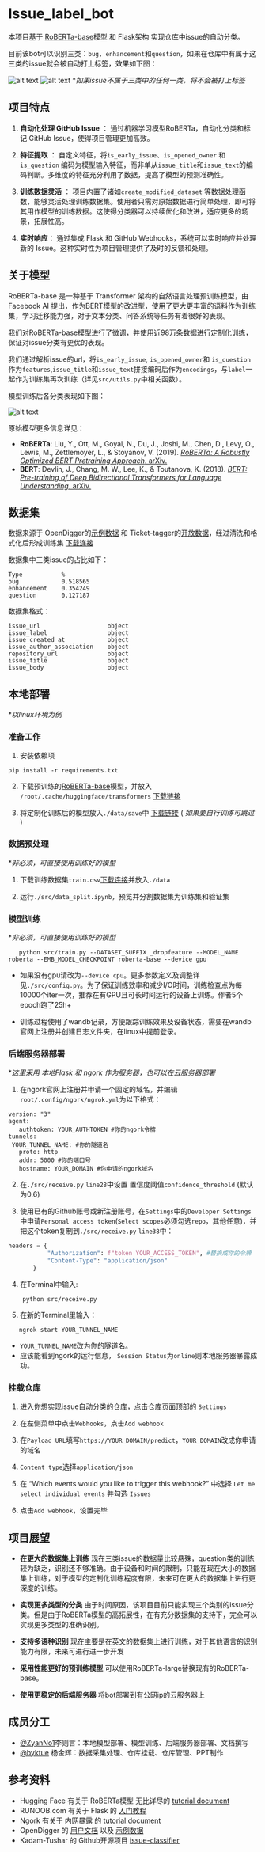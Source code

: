 # Issue_label_bot
本项目基于 [RoBERTa-base](https://huggingface.co/FacebookAI/roberta-base)模型 和 Flask架构 实现仓库中issue的自动分类。

目前该bot可以识别三类：`bug`，`enhancement`和`question`，如果在仓库中有属于这三类的issue就会被自动打上标签，效果如下图：

![alt text](c0ef726d4ca71d558745b0422a0e987.png)
![alt text](image.png)
**如果issue不属于三类中的任何一类，将不会被打上标签*
## 项目特点
1. **自动化处理 GitHub Issue** ：
通过机器学习模型RoBERTa，自动化分类和标记 GitHub Issue，使得项目管理更加高效。

2. **特征提取** ：
自定义特征，将`is_early_issue`、`is_opened_owner` 和 `is_question` 编码为模型输入特征，而非单从`issue_title`和`issue_text`的编码判断。多维度的特征充分利用了数据，提高了模型的预测准确性。

3. **训练数据灵活** ：
项目内置了诸如`create_modified_dataset` 等数据处理函数，能够灵活处理训练数据集。使用者只需对原始数据进行简单处理，即可将其用作模型的训练数据。这使得分类器可以持续优化和改进，适应更多的场景，拓展性高。

4. **实时响应**：
通过集成 Flask 和 GitHub Webhooks，系统可以实时响应并处理新的 Issue。这种实时性为项目管理提供了及时的反馈和处理。

## 关于模型
RoBERTa-base 是一种基于 Transformer 架构的自然语言处理预训练模型，由Facebook AI 提出，作为BERT模型的改进型，使用了更大更丰富的语料作为训练集，学习迁移能力强，对于文本分类、问答系统等任务有着很好的表现。


我们对RoBERTa-base模型进行了微调，并使用近98万条数据进行定制化训练，保证对issue分类有更优的表现。

我们通过解析issue的url，将`is_early_issue`, `is_opened_owner`和 `is_question`作为`features`,`issue_title`和`issue_text`拼接编码后作为`encodings`，与`label`一起作为训练集再次训练（详见`src/utils.py`中相关函数）。

模型训练后各分类表现如下图：

![alt text](01fd72d32399e0936db6aa1a2787787.png)


原始模型更多信息详见：
- **RoBERTa**: Liu, Y., Ott, M., Goyal, N., Du, J., Joshi, M., Chen, D., Levy, O., Lewis, M., Zettlemoyer, L., & Stoyanov, V. (2019). [*RoBERTa: A Robustly Optimized BERT Pretraining Approach*. arXiv.](https://arxiv.org/abs/1907.11692)
- **BERT**: Devlin, J., Chang, M. W., Lee, K., & Toutanova, K. (2018). [*BERT: Pre-training of Deep Bidirectional Transformers for Language Understanding*. arXiv.](https://arxiv.org/abs/1810.04805)
## 数据集
数据来源于 OpenDigger的[示例数据](https://xlab2017.yuque.com/staff-kbz9wp/olpzth/tq36xvyzg9b880hy?singleDoc#) 和 Ticket-tagger的[开放数据](https://tickettagger.blob.core.windows.net/datasets/github-labels-top3-803k-$split.tar.gz)，经过清洗和格式化后形成训练集 [下载连接](https://pan.baidu.com/s/16YypKD5hT_YamUjnShUbUg?pwd=1230)

数据集中三类issue的占比如下：

    Type           %
    bug            0.518565
    enhancement    0.354249
    question       0.127187

数据集格式：

    issue_url                   object
    issue_label                 object
    issue_created_at            object
    issue_author_association    object
    repository_url              object
    issue_title                 object
    issue_body                  object

## 本地部署
**以linux环境为例* 
### 准备工作
1. 安装依赖项
 ```
 pip install -r requirements.txt
 ```
2. 下载预训练的[RoBERTa-base](https://huggingface.co/FacebookAI/roberta-base)模型，并放入 `/root/.cache/huggingface/transformers`  [下载链接](https://huggingface.co/FacebookAI/roberta-base)

3. 将定制化训练后的模型放入`./data/save`中 [下载链接](https://pan.baidu.com/s/1q548GIkqANeqidolKCGSpA?pwd=1230) ( *如果要自行训练可跳过* )

### 数据预处理
**非必须，可直接使用训练好的模型*
1. 下载训练数据集`train.csv`[下载连接](https://pan.baidu.com/s/16YypKD5hT_YamUjnShUbUg?pwd=1230)并放入`./data`

2. 运行`./src/data_split.ipynb`，预览并分割数据集为训练集和验证集

### 模型训练
**非必须，可直接使用训练好的模型*
 ```
    python src/train.py --DATASET_SUFFIX _dropfeature --MODEL_NAME roberta --EMB_MODEL_CHECKPOINT roberta-base --device gpu
 ```
- 如果没有gpu请改为`--device cpu`。更多参数定义及调整详见`./src/config.py`。为了保证训练效率和减少I/O时间，训练检查点为每10000个iter一次，推荐在有GPU且可长时间运行的设备上训练。作者5个epoch跑了25h+

- 训练过程使用了wandb记录，方便跟踪训练效果及设备状态，需要在wandb官网上注册并创建日志文件夹，在linux中提前登录。

### 后端服务器部署
**这里采用 本地Flask 和 ngork 作为服务器，也可以在云服务器部署*
1. 在ngork官网上注册并申请一个固定的域名，并编辑`root/.config/ngork/ngrok.yml`为以下格式：
 ```
 version: "3"
agent:
    authtoken: YOUR_AUTHTOKEN #你的ngork令牌
tunnels:
  YOUR_TUNNEL_NAME: #你的隧道名
    proto: http
    addr: 5000 #你的端口号
    hostname: YOUR_DOMAIN #你申请的ngork域名
 ```
2. 在`./src/receive.py` `line28`中设置 置信度阈值`confidence_threshold` (默认为0.6)

3. 使用已有的Github账号或新注册账号，在`Settings`中的`Developer Settings`中申请`Personal access token`(`Select scopes`必须勾选`repo`，其他任意)，并把这个token复制到`./src/receive.py` `line38`中：
 ```python
 headers = { 
            "Authorization": f"token YOUR_ACCESS_TOKEN", #替换成你的令牌
            "Content-Type": "application/json" 
        }
 ```

4. 在Terminal中输入:
```
    python src/receive.py
```

5. 在新的Terminal里输入：
 ```
    ngrok start YOUR_TUNNEL_NAME
 ```
 
 - `YOUR_TUNNEL_NAME`改为你的隧道名。
 - 应该能看到ngork的运行信息， `Session Status`为`online`则本地服务器暴露成功。

### 挂载仓库
1. 进入你想实现issue自动分类的仓库，点击仓库页面顶部的 `Settings`

2. 在左侧菜单中点击`Webhooks`，点击`Add webhook`

3. 在`Payload URL`填写`https://YOUR_DOMAIN/predict`，`YOUR_DOMAIN`改成你申请的域名

4. `Content type`选择`application/json`

5. 在 “Which events would you like to trigger this webhook?” 中选择 `Let me select individual events` 并勾选 `Issues`

6. 点击`Add webhook`，设置完毕

## 项目展望
* **在更大的数据集上训练** 现在三类issue的数据量比较悬殊，question类的训练较为缺乏，识别还不够准确。由于设备和时间的限制，只能在现在大小的数据集上训练，对于模型的定制化训练程度有限，未来可在更大的数据集上进行更深度的训练。

* **实现更多类型的分类** 由于时间原因，该项目目前只能实现三个类别的issue分类。但是由于RoBERTa模型的高拓展性，在有充分数据集的支持下，完全可以实现更多类型的准确识别。
* **支持多语种识别** 现在主要是在英文的数据集上进行训练，对于其他语言的识别能力有限，未来可进行进一步开发
* **采用性能更好的预训练模型** 可以使用RoBERTa-large替换现有的RoBERTa-base。

* **使用更稳定的后端服务器** 将bot部署到有公网ip的云服务器上

## 成员分工
- [@ZyanNo1](https://github.com/ZyanNo1)李则言：本地模型部署、模型训练、后端服务器部署、文档撰写
- [@byktue](https://github.com/byktue)      杨金辉：数据采集处理、仓库挂载、仓库管理、PPT制作
  
## 参考资料
* Hugging Face 有关于 RoBERTa模型 无比详尽的 [tutorial document](https://huggingface.co/FacebookAI/roberta-base)
* RUNOOB.com 有关于 Flask 的 [入门教程](https://www.runoob.com/flask/flask-router.html)
* Ngork 有关于 内网暴露 的 [tutorial document](https://ngrok.com/docs/)
* OpenDigger 的 [用户文档](https://github.com/X-lab2017/open-digger-website/tree/master/docs/user_docs) 以及 [示例数据](https://xlab2017.yuque.com/staff-kbz9wp/olpzth/tq36xvyzg9b880hy?singleDoc#)
* Kadam-Tushar 的 Github开源项目 [issue-classifier](https://github.com/Kadam-Tushar/Issue-Classifier)
